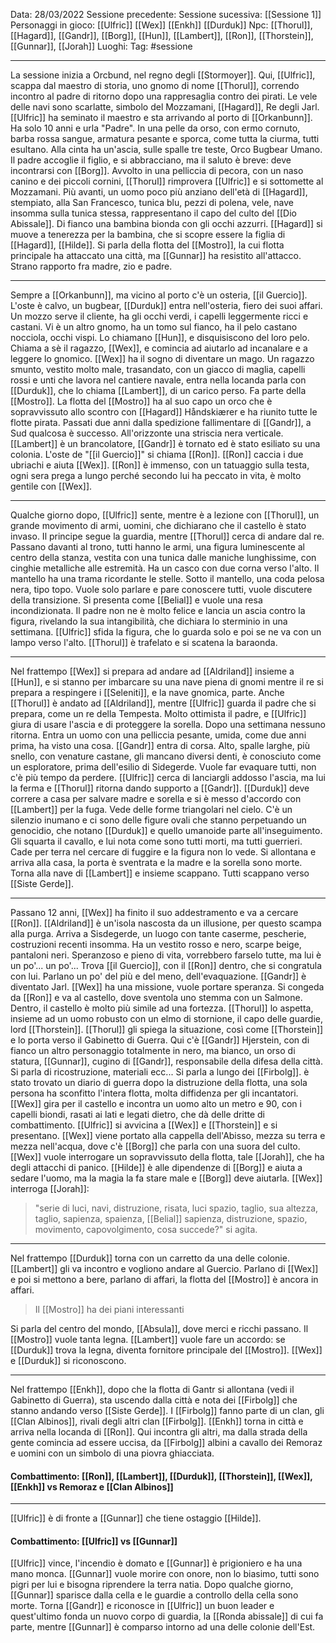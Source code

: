 Data: 28/03/2022
Sessione precedente:
Sessione sucessiva: [[Sessione 1]]
Personaggi in gioco: [[Ulfric]] [[Wex]] [[Enkh]] [[Durduk]]
Npc: [[Thorul]], [[Hagard]], [[Gandr]], [[Borg]], [[Hun]], [[Lambert]], [[Ron]], [[Thorstein]], [[Gunnar]], [[Jorah]]
Luoghi:
Tag: #sessione

----
La sessione inizia a Orcbund, nel regno degli [[Stormoyer]]. Qui, [[Ulfric]], scappa dal maestro di storia, uno gnomo di nome [[Thorul]], correndo incontro al padre di ritorno dopo una rappresaglia contro dei pirati.
Le vele delle navi sono scarlatte, simbolo del Mozzamani, [[Hagard]], Re degli Jarl. [[Ulfric]] ha seminato il maestro e sta arrivando al porto di [[Orkanbunn]]. Ha solo 10 anni e urla "Padre". In una pelle da orso, con ermo cornuto, barba rossa sangue, armatura pesante e sporca, come tutta la ciurma, tutti esultano. Alla cinta ha un'ascia, sulle spalle tre teste, Orco Bugbear Umano. Il padre accoglie il figlio, e si abbracciano, ma il saluto è breve: deve incontrarsi con [[Borg]]. Avvolto in una pelliccia di pecora, con un naso canino e dei piccoli cornini, [[Thorul]] rimprovera [[Ulfric]] e si sottomette al Mozzamani. Più avanti, un uomo poco più anziano dell'età di [[Hagard]], stempiato, alla San Francesco, tunica blu, pezzi di polena, vele, nave insomma sulla tunica stessa, rappresentano il capo del culto del [[Dio Abissale]]. Di fianco una bambina bionda con gli occhi azzurri. [[Hagard]] si muove a tenerezza per la bambina, che si scopre essere la figlia di [[Hagard]], [[Hilde]]. Si parla della flotta del [[Mostro]], la cui flotta principale ha attaccato una città, ma [[Gunnar]] ha resistito all'attacco. Strano rapporto fra madre, zio e padre. 

----
Sempre a [[Orkanbunn]], ma vicino al porto c'è un osteria, [[il Guercio]]. L'oste è calvo, un bugbear, [[Durduk]] entra nell'osteria, fiero dei suoi affari. Un mozzo serve il cliente, ha gli occhi verdi, i capelli leggermente ricci e castani. Vi è un altro gnomo, ha un tomo sul fianco, ha il pelo castano nocciola, occhi vispi. Lo chiamano [[Hun]], e disquisiscono del loro pelo. Chiama a sè il ragazzo, [[Wex]], e comincia ad aiutarlo ad incanalare e a leggere lo gnomico. [[Wex]] ha il sogno di diventare un mago. Un ragazzo smunto, vestito molto male, trasandato, con un giacco di maglia, capelli rossi e unti che lavora nel cantiere navale, entra nella locanda parla con [[Durduk]], che lo chiama [[Lambert]],  di un carico perso. Fa parte della [[Mostro]]. La flotta del [[Mostro]] ha al suo capo un orco che è sopravvissuto allo scontro con [[Hagard]] Håndskiærer e ha riunito tutte le flotte pirata. 
Passati due anni dalla spedizione fallimentare di [[Gandr]], a Sud qualcosa è successo. All'orizzonte una striscia nera verticale. [[Lambert]] è un brancolatore, [[Gandr]] è tornato ed è stato esiliato su una colonia. L'oste de "[[il Guercio]]" si chiama [[Ron]]. [[Ron]] caccia i due ubriachi e aiuta [[Wex]]. [[Ron]] è immenso, con un tatuaggio sulla testa, ogni sera prega a lungo perché secondo lui ha peccato in vita, è molto gentile con [[Wex]].

---
Qualche giorno dopo, [[Ulfric]] sente, mentre è a lezione con [[Thorul]], un grande movimento di armi, uomini, che dichiarano che il castello è stato invaso. Il principe segue la guardia, mentre [[Thorul]] cerca di andare dal re. Passano davanti al trono, tutti hanno le armi, una figura luminescente al centro della stanza, vestita con una tunica dalle maniche lunghissime, con cinghie metalliche alle estremità. Ha un casco con due corna verso l'alto. Il mantello ha una trama ricordante le stelle. Sotto il mantello, una coda pelosa nera, tipo topo. Vuole solo parlare e pare conoscere tutti, vuole discutere della transizione. Si presenta come [[Belial]] e vuole una resa incondizionata. Il padre non ne è molto felice e lancia un ascia contro la figura, rivelando la sua intangibilità, che dichiara lo sterminio in una settimana. [[Ulfric]] sfida la figura, che lo guarda solo e poi se ne va con un lampo verso l'alto. [[Thorul]] è trafelato e si scatena la baraonda. 

---

Nel frattempo [[Wex]] si prepara ad andare ad [[Aldriland]] insieme a [[Hun]], e si stanno per imbarcare su una nave piena di gnomi mentre il re si prepara a respingere i [[Seleniti]], e la nave gnomica, parte. 
Anche [[Thorul]] è andato ad [[Aldriland]], mentre [[Ulfric]] guarda il padre che si prepara, come un re della Tempesta. Molto ottimista il padre, e [[Ulfric]] giura di usare l'ascia e di proteggere la sorella. 
Dopo una settimana nessuno ritorna. 
Entra un uomo con una pelliccia pesante, umida, come due anni prima, ha visto una cosa. [[Gandr]] entra di corsa. Alto, spalle larghe, più snello, con venature castane, gli mancano diversi denti, è conosciuto come un esploratore, prima dell'esilio di Sidegerde. Vuole far evaquare tutti, non c'è più tempo da perdere. [[Ulfric]] cerca di lanciargli addosso l'ascia, ma lui la ferma e [[Thorul]] ritorna dando supporto a [[Gandr]]. 
[[Durduk]] deve correre a casa per salvare madre e sorella e si è messo d'accordo con [[Lambert]] per la fuga. Vede delle forme triangolari nel cielo. C'è un silenzio inumano e ci sono delle figure ovali che stanno perpetuando un genocidio, che notano [[Durduk]] e quello umanoide parte all'inseguimento. Gli squarta il cavallo, e lui nota come sono tutti morti, ma tutti guerrieri. Cade per terra nel cercare di fuggire e la figura non lo vede. Si allontana e arriva alla casa, la porta è sventrata e la madre e la sorella sono morte. Torna alla nave di [[Lambert]] e insieme scappano. 
Tutti scappano verso [[Siste Gerde]].

---
Passano 12 anni, [[Wex]] ha finito il suo addestramento e va a cercare [[Ron]]. [[Aldriland]] è un'isola nascosta da un illusione, per questo scampa alla purga. Arriva a Sisdegerde, un luogo con tante caserme, pescherie, costruzioni recenti insomma. Ha un vestito rosso e nero, scarpe beige, pantaloni neri. Speranzoso e pieno di vita, vorrebbero farselo tutte, ma lui è un po'... un po'... Trova [[il Guercio]], con il [[Ron]] dentro, che si congratula con lui. Parlano un po' del più e del meno, dell'evaquazione. [[Gandr]] è diventato Jarl. [[Wex]] ha una missione, vuole portare speranza. Si congeda da [[Ron]] e va al castello, dove sventola uno stemma con un Salmone. Dentro, il castello è molto più simile ad una fortezza. [[Thorul]] lo aspetta, insieme ad un uomo robusto con un elmo di stornione, il capo delle guardie, lord [[Thorstein]]. [[Thorul]] gli spiega la situazione, così come [[Thorstein]] e lo porta verso il Gabinetto di Guerra. Qui c'è [[Gandr]] Hjerstein, con di fianco un altro personaggio totalmente in nero, ma bianco, un orso di statura, [[Gunnar]], cugino di [[Gandr]], responsabile della difesa della città. Si parla di ricostruzione, materiali ecc...  Si parla a lungo dei [[Firbolg]]. è stato trovato un diario di guerra dopo la distruzione della flotta, una sola persona ha sconfitto l'intera flotta, molta diffidenza per gli incantatori. [[Wex]] gira per il castello e incontra un uomo alto un metro e 90, con i capelli biondi, rasati ai lati e legati dietro, che dà delle dritte di combattimento. [[Ulfric]] si avvicina a [[Wex]] e [[Thorstein]] e si presentano. [[Wex]] viene portato alla cappella dell'Abisso, mezza su terra e mezza nell'acqua, dove c'è [[Borg]] che parla con una suora del culto. [[Wex]] vuole interrogare un sopravvissuto della flotta, tale [[Jorah]], che ha degli attacchi di panico. [[Hilde]] è alle dipendenze di [[Borg]] e aiuta a sedare l'uomo, ma la magia la fa stare male e [[Borg]] deve aiutarla. [[Wex]] interroga [[Jorah]]:
>"serie di luci, navi, distruzione, risata, luci spazio, taglio, sua altezza, taglio, sapienza, spaienza, [[Belial]] sapienza, distruzione, spazio, movimento, capovolgimento, cosa succede?" si agita. 

---
Nel frattempo [[Durduk]] torna con un carretto da una delle colonie. [[Lambert]] gli va incontro e vogliono andare al Guercio. Parlano di [[Wex]] e poi si mettono a bere, parlano di affari, la flotta del [[Mostro]] è ancora in affari. 
>Il [[Mostro]] ha dei piani interessanti

Si parla del centro del mondo, [[Absula]], dove merci e ricchi passano. Il [[Mostro]] vuole tanta legna. [[Lambert]] vuole fare un accordo: se [[Durduk]] trova la legna, diventa fornitore principale del [[Mostro]]. 
[[Wex]] e [[Durduk]] si riconoscono. 

----

Nel frattempo [[Enkh]], dopo che la flotta di Gantr si allontana (vedi il Gabinetto di Guerra), sta uscendo dalla città e nota dei [[Firbolg]] che stanno andando verso [[Siste Gerde]]. I [[Firbolg]] fanno parte di un clan, gli [[Clan Albinos]], rivali degli altri clan [[Firbolg]]. [[Enkh]] torna in città e arriva nella locanda di [[Ron]]. Qui incontra gli altri, ma dalla strada della gente comincia ad essere uccisa, da [[Firbolg]] albini a cavallo dei Remoraz e uomini con un simbolo di una piovra ghiacciata. 

#### Combattimento: [[Ron]], [[Lambert]], [[Durduk]], [[Thorstein]], [[Wex]], [[Enkh]] vs Remoraz e [[Clan Albinos]]
---
[[Ulfric]] è di fronte a [[Gunnar]] che tiene ostaggio [[Hilde]]. 
#### Combattimento: [[Ulfric]] vs [[Gunnar]]
[[Ulfric]] vince, l'incendio è domato e [[Gunnar]] è prigioniero e ha una mano monca. [[Gunnar]] vuole morire con onore, non lo biasimo, tutti sono pigri per lui e bisogna riprendere la terra natia. 
Dopo qualche giorno, [[Gunnar]] sparisce dalla cella e le guardie a controllo della cella sono morte. Torna [[Gandr]] e riconosce in [[Ulfric]] un buon leader e quest'ultimo fonda un nuovo corpo di guardia, la [[Ronda abissale]] di cui fa parte, mentre [[Gunnar]] è comparso intorno ad una delle colonie dell'Est.